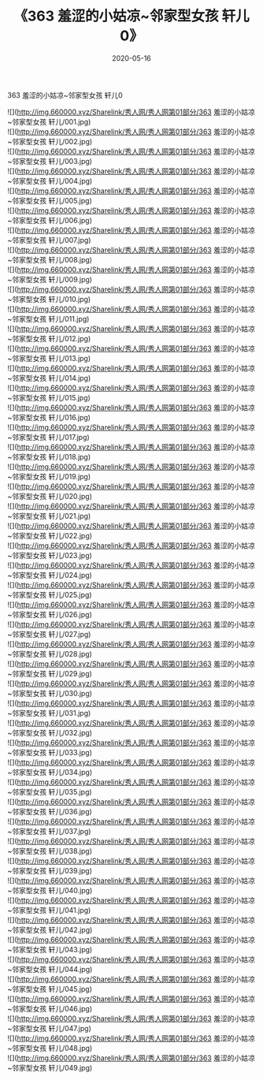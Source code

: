 ﻿---
layout: post
title:  《363 羞涩的小姑凉~邻家型女孩 轩儿0》
date:   2020-05-16
img: http://img.660000.xyz/Sharelink/秀人网/秀人网第01部分/363 羞涩的小姑凉~邻家型女孩 轩儿0/000.jpg
categories: [美女, 清纯, 唯美]
---

363 羞涩的小姑凉~邻家型女孩 轩儿0

  ![](http://img.660000.xyz/Sharelink/秀人网/秀人网第01部分/363 羞涩的小姑凉~邻家型女孩 轩儿/001.jpg) <br> ![](http://img.660000.xyz/Sharelink/秀人网/秀人网第01部分/363 羞涩的小姑凉~邻家型女孩 轩儿/002.jpg) <br> ![](http://img.660000.xyz/Sharelink/秀人网/秀人网第01部分/363 羞涩的小姑凉~邻家型女孩 轩儿/003.jpg) <br> ![](http://img.660000.xyz/Sharelink/秀人网/秀人网第01部分/363 羞涩的小姑凉~邻家型女孩 轩儿/004.jpg) <br> ![](http://img.660000.xyz/Sharelink/秀人网/秀人网第01部分/363 羞涩的小姑凉~邻家型女孩 轩儿/005.jpg) <br> ![](http://img.660000.xyz/Sharelink/秀人网/秀人网第01部分/363 羞涩的小姑凉~邻家型女孩 轩儿/006.jpg) <br> ![](http://img.660000.xyz/Sharelink/秀人网/秀人网第01部分/363 羞涩的小姑凉~邻家型女孩 轩儿/007.jpg) <br> ![](http://img.660000.xyz/Sharelink/秀人网/秀人网第01部分/363 羞涩的小姑凉~邻家型女孩 轩儿/008.jpg) <br> ![](http://img.660000.xyz/Sharelink/秀人网/秀人网第01部分/363 羞涩的小姑凉~邻家型女孩 轩儿/009.jpg) <br> ![](http://img.660000.xyz/Sharelink/秀人网/秀人网第01部分/363 羞涩的小姑凉~邻家型女孩 轩儿/010.jpg) <br> ![](http://img.660000.xyz/Sharelink/秀人网/秀人网第01部分/363 羞涩的小姑凉~邻家型女孩 轩儿/011.jpg) <br> ![](http://img.660000.xyz/Sharelink/秀人网/秀人网第01部分/363 羞涩的小姑凉~邻家型女孩 轩儿/012.jpg) <br> ![](http://img.660000.xyz/Sharelink/秀人网/秀人网第01部分/363 羞涩的小姑凉~邻家型女孩 轩儿/013.jpg) <br> ![](http://img.660000.xyz/Sharelink/秀人网/秀人网第01部分/363 羞涩的小姑凉~邻家型女孩 轩儿/014.jpg) <br> ![](http://img.660000.xyz/Sharelink/秀人网/秀人网第01部分/363 羞涩的小姑凉~邻家型女孩 轩儿/015.jpg) <br> ![](http://img.660000.xyz/Sharelink/秀人网/秀人网第01部分/363 羞涩的小姑凉~邻家型女孩 轩儿/016.jpg) <br> ![](http://img.660000.xyz/Sharelink/秀人网/秀人网第01部分/363 羞涩的小姑凉~邻家型女孩 轩儿/017.jpg) <br> ![](http://img.660000.xyz/Sharelink/秀人网/秀人网第01部分/363 羞涩的小姑凉~邻家型女孩 轩儿/018.jpg) <br> ![](http://img.660000.xyz/Sharelink/秀人网/秀人网第01部分/363 羞涩的小姑凉~邻家型女孩 轩儿/019.jpg) <br> ![](http://img.660000.xyz/Sharelink/秀人网/秀人网第01部分/363 羞涩的小姑凉~邻家型女孩 轩儿/020.jpg) <br> ![](http://img.660000.xyz/Sharelink/秀人网/秀人网第01部分/363 羞涩的小姑凉~邻家型女孩 轩儿/021.jpg) <br> ![](http://img.660000.xyz/Sharelink/秀人网/秀人网第01部分/363 羞涩的小姑凉~邻家型女孩 轩儿/022.jpg) <br> ![](http://img.660000.xyz/Sharelink/秀人网/秀人网第01部分/363 羞涩的小姑凉~邻家型女孩 轩儿/023.jpg) <br> ![](http://img.660000.xyz/Sharelink/秀人网/秀人网第01部分/363 羞涩的小姑凉~邻家型女孩 轩儿/024.jpg) <br> ![](http://img.660000.xyz/Sharelink/秀人网/秀人网第01部分/363 羞涩的小姑凉~邻家型女孩 轩儿/025.jpg) <br> ![](http://img.660000.xyz/Sharelink/秀人网/秀人网第01部分/363 羞涩的小姑凉~邻家型女孩 轩儿/026.jpg) <br> ![](http://img.660000.xyz/Sharelink/秀人网/秀人网第01部分/363 羞涩的小姑凉~邻家型女孩 轩儿/027.jpg) <br> ![](http://img.660000.xyz/Sharelink/秀人网/秀人网第01部分/363 羞涩的小姑凉~邻家型女孩 轩儿/028.jpg) <br> ![](http://img.660000.xyz/Sharelink/秀人网/秀人网第01部分/363 羞涩的小姑凉~邻家型女孩 轩儿/029.jpg) <br> ![](http://img.660000.xyz/Sharelink/秀人网/秀人网第01部分/363 羞涩的小姑凉~邻家型女孩 轩儿/030.jpg) <br> ![](http://img.660000.xyz/Sharelink/秀人网/秀人网第01部分/363 羞涩的小姑凉~邻家型女孩 轩儿/031.jpg) <br> ![](http://img.660000.xyz/Sharelink/秀人网/秀人网第01部分/363 羞涩的小姑凉~邻家型女孩 轩儿/032.jpg) <br> ![](http://img.660000.xyz/Sharelink/秀人网/秀人网第01部分/363 羞涩的小姑凉~邻家型女孩 轩儿/033.jpg) <br> ![](http://img.660000.xyz/Sharelink/秀人网/秀人网第01部分/363 羞涩的小姑凉~邻家型女孩 轩儿/034.jpg) <br> ![](http://img.660000.xyz/Sharelink/秀人网/秀人网第01部分/363 羞涩的小姑凉~邻家型女孩 轩儿/035.jpg) <br> ![](http://img.660000.xyz/Sharelink/秀人网/秀人网第01部分/363 羞涩的小姑凉~邻家型女孩 轩儿/036.jpg) <br> ![](http://img.660000.xyz/Sharelink/秀人网/秀人网第01部分/363 羞涩的小姑凉~邻家型女孩 轩儿/037.jpg) <br> ![](http://img.660000.xyz/Sharelink/秀人网/秀人网第01部分/363 羞涩的小姑凉~邻家型女孩 轩儿/038.jpg) <br> ![](http://img.660000.xyz/Sharelink/秀人网/秀人网第01部分/363 羞涩的小姑凉~邻家型女孩 轩儿/039.jpg) <br> ![](http://img.660000.xyz/Sharelink/秀人网/秀人网第01部分/363 羞涩的小姑凉~邻家型女孩 轩儿/040.jpg) <br> ![](http://img.660000.xyz/Sharelink/秀人网/秀人网第01部分/363 羞涩的小姑凉~邻家型女孩 轩儿/041.jpg) <br> ![](http://img.660000.xyz/Sharelink/秀人网/秀人网第01部分/363 羞涩的小姑凉~邻家型女孩 轩儿/042.jpg) <br> ![](http://img.660000.xyz/Sharelink/秀人网/秀人网第01部分/363 羞涩的小姑凉~邻家型女孩 轩儿/043.jpg) <br> ![](http://img.660000.xyz/Sharelink/秀人网/秀人网第01部分/363 羞涩的小姑凉~邻家型女孩 轩儿/044.jpg) <br> ![](http://img.660000.xyz/Sharelink/秀人网/秀人网第01部分/363 羞涩的小姑凉~邻家型女孩 轩儿/045.jpg) <br> ![](http://img.660000.xyz/Sharelink/秀人网/秀人网第01部分/363 羞涩的小姑凉~邻家型女孩 轩儿/046.jpg) <br> ![](http://img.660000.xyz/Sharelink/秀人网/秀人网第01部分/363 羞涩的小姑凉~邻家型女孩 轩儿/047.jpg) <br> ![](http://img.660000.xyz/Sharelink/秀人网/秀人网第01部分/363 羞涩的小姑凉~邻家型女孩 轩儿/048.jpg) <br> ![](http://img.660000.xyz/Sharelink/秀人网/秀人网第01部分/363 羞涩的小姑凉~邻家型女孩 轩儿/049.jpg) <br>